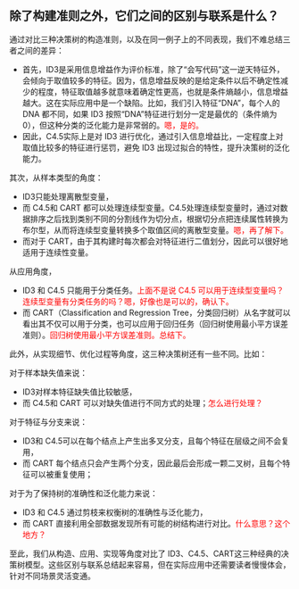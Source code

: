 


## 除了构建准则之外，它们之间的区别与联系是什么？

通过对比三种决策树的构造准则，以及在同一例子上的不同表现，我们不难总结三者之间的差异：

- 首先，ID3是采用信息增益作为评价标准，除了“会写代码”这一逆天特征外，会倾向于取值较多的特征。因为，信息增益反映的是给定条件以后不确定性减少的程度，特征取值越多就意味着确定性更高，也就是条件熵越小，信息增益越大。这在实际应用中是一个缺陷。比如，我们引入特征“DNA”，每个人的 DNA 都不同，如果 ID3 按照“DNA”特征进行划分一定是最优的（条件熵为 0），但这种分类的泛化能力是非常弱的。<span style="color:red;">嗯，是的。</span>
- 因此，C4.5实际上是对 ID3 进行优化，通过引入信息增益比，一定程度上对取值比较多的特征进行惩罚，避免 ID3 出现过拟合的特性，提升决策树的泛化能力。

其次，从样本类型的角度：

- ID3只能处理离散型变量，
- 而 C4.5和 CART 都可以处理连续型变量。C4.5处理连续型变量时，通过对数据排序之后找到类别不同的分割线作为切分点，根据切分点把连续属性转换为布尔型，从而将连续型变量转换多个取值区间的离散型变量。<span style="color:red;">嗯，再了解下。</span>
- 而对于 CART，由于其构建时每次都会对特征进行二值划分，因此可以很好地适用于连续性变量。


从应用角度，

- ID3 和 C4.5 只能用于分类任务。<span style="color:red;">上面不是说 C4.5 可以用于连续型变量吗？连续型变量有分类任务的吗？嗯，好像也是可以的，确认下。</span>
- 而 CART（Classification and Regression Tree，分类回归树）从名字就可以看出其不仅可以用于分类，也可以应用于回归任务（回归树使用最小平方误差准则）。<span style="color:red;">回归树使用最小平方误差准则。总结下。</span>


此外，从实现细节、优化过程等角度，这三种决策树还有一些不同。比如：

对于样本缺失值来说：

- ID3对样本特征缺失值比较敏感，
- 而 C4.5和 CART 可以对缺失值进行不同方式的处理；<span style="color:red;">怎么进行处理？</span>

对于特征与分支来说：

- ID3和 C4.5可以在每个结点上产生出多叉分支，且每个特征在层级之间不会复用，
- 而 CART 每个结点只会产生两个分支，因此最后会形成一颗二叉树，且每个特征可以被重复使用；

对于为了保持树的准确性和泛化能力来说：

- ID3 和 C4.5 通过剪枝来权衡树的准确性与泛化能力，
- 而 CART 直接利用全部数据发现所有可能的树结构进行对比。<span style="color:red;">什么意思？这个地方？</span>


至此，我们从构造、应用、实现等角度对比了 ID3、C4.5、CART这三种经典的决策树模型。这些区别与联系总结起来容易，但在实际应用中还需要读者慢慢体会，针对不同场景灵活变通。
